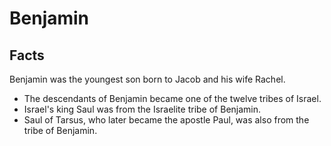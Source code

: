 # Benjamin

## Facts

Benjamin was the youngest son born to Jacob and his wife Rachel.

* The descendants of Benjamin became one of the twelve tribes of Israel.
* Israel's king Saul was from the Israelite tribe of Benjamin.
* Saul of Tarsus, who later became the apostle Paul, was also from the tribe of Benjamin.